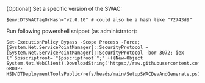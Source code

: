 (Optional) Set a specific version of the SWAC:


```
$env:DTSWACTagOrHash="v2.0.10" # could also be a hash like "72743d9"
```



Run following powershell snippet (as administrator): 

```
Set-ExecutionPolicy Bypass -Scope Process -Force; [System.Net.ServicePointManager]::SecurityProtocol = [System.Net.ServicePointManager]::SecurityProtocol -bor 3072; iex ("`$psscriptroot=`"$psscriptroot`";" +((New-Object System.Net.WebClient).DownloadString('https://raw.githubusercontent.com/SCHMID-GROUP-HSD/DTDeploymentToolsPublic/refs/heads/main/SetupSWACDevAndGenerate.ps1')))
```
